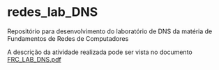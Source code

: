 # redes_lab_DNS
Repositório para desenvolvimento do laboratório de DNS da matéria de Fundamentos de Redes de Computadores

A descrição da atividade realizada pode ser vista no documento [FRC_LAB_DNS.pdf](FRC_LAB_DNS.pdf)